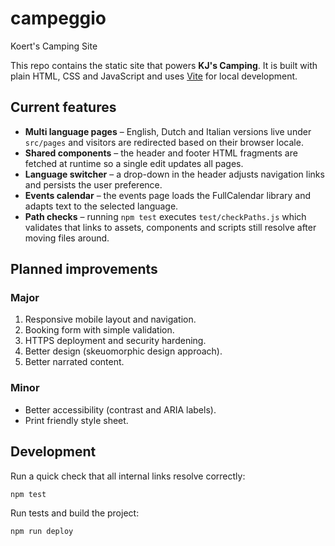 # campeggio
Koert's Camping Site

This repo contains the static site that powers **KJ's Camping**. It is built with plain HTML, CSS and JavaScript and uses [Vite](https://vitejs.dev/) for local development.

## Current features

- **Multi language pages** – English, Dutch and Italian versions live under `src/pages` and visitors are redirected based on their browser locale.
- **Shared components** – the header and footer HTML fragments are fetched at runtime so a single edit updates all pages.
- **Language switcher** – a drop-down in the header adjusts navigation links and persists the user preference.
- **Events calendar** – the events page loads the FullCalendar library and adapts text to the selected language.
- **Path checks** – running `npm test` executes `test/checkPaths.js` which validates that links to assets, components and scripts still resolve after moving files around.

## Planned improvements

### Major
1. Responsive mobile layout and navigation.
2. Booking form with simple validation.
3. HTTPS deployment and security hardening.
4. Better design (skeuomorphic design approach).
5. Better narrated content.

### Minor
- Better accessibility (contrast and ARIA labels).
- Print friendly style sheet.

## Development

Run a quick check that all internal links resolve correctly:

```bash
npm test
```

Run tests and build the project:

```bash
npm run deploy
```
